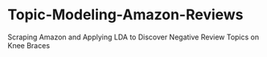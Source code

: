 # Topic-Modeling-Amazon-Reviews
Scraping Amazon and Applying LDA to Discover Negative Review Topics on Knee Braces
